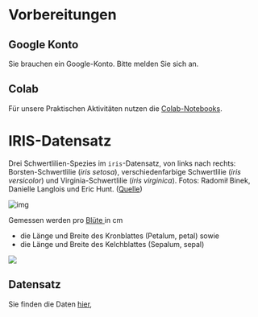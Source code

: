 # Vorbereitungen



## Google Konto

Sie brauchen ein Google-Konto. Bitte melden Sie sich an.



## Colab

Für unsere Praktischen Aktivitäten nutzen die [Colab-Notebooks](https://colab.research.google.com/). 



# IRIS-Datensatz

Drei Schwertlilien-Spezies im `iris`-Datensatz, von links nach rechts: Borsten-Schwertlilie (*iris setosa*), verschiedenfarbige Schwertlilie (*iris versicolor*) und Virginia-Schwertlilie (*iris virginica*). Fotos: Radomił Binek, Danielle Langlois und Eric Hunt.  ([Quelle](https://bookdown.org/joone/ComputationalMethods/objekte-und-datenstrukturen.html))

![img](https://bookdown.org/joone/ComputationalMethods/img/2/iris.png)

Gemessen werden  pro [Blüte ](https://de.wikipedia.org/wiki/Bl%C3%BCte)in cm&#x20;

* die Länge und Breite des Kronblattes (Petalum, petal) sowie&#x20;
* die Länge und Breite des Kelchblattes (Sepalum, sepal)

![](<../../.gitbook/assets/image (190).png>)

## Datensatz

Sie finden die Daten [hier](https://syncandshare.lrz.de/getlink/fiQ2FaNXp3TX9QMrDtqDZdoq/Iris.xlsx),


